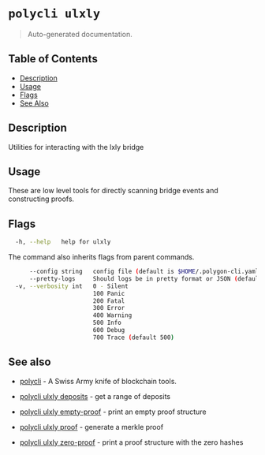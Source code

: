 # `polycli ulxly`

> Auto-generated documentation.

## Table of Contents

- [Description](#description)
- [Usage](#usage)
- [Flags](#flags)
- [See Also](#see-also)

## Description

Utilities for interacting with the lxly bridge

## Usage

These are low level tools for directly scanning bridge events and constructing proofs.
## Flags

```bash
  -h, --help   help for ulxly
```

The command also inherits flags from parent commands.

```bash
      --config string   config file (default is $HOME/.polygon-cli.yaml)
      --pretty-logs     Should logs be in pretty format or JSON (default true)
  -v, --verbosity int   0 - Silent
                        100 Panic
                        200 Fatal
                        300 Error
                        400 Warning
                        500 Info
                        600 Debug
                        700 Trace (default 500)
```

## See also

- [polycli](polycli.md) - A Swiss Army knife of blockchain tools.
- [polycli ulxly deposits](polycli_ulxly_deposits.md) - get a range of deposits

- [polycli ulxly empty-proof](polycli_ulxly_empty-proof.md) - print an empty proof structure

- [polycli ulxly proof](polycli_ulxly_proof.md) - generate a merkle proof

- [polycli ulxly zero-proof](polycli_ulxly_zero-proof.md) - print a proof structure with the zero hashes

